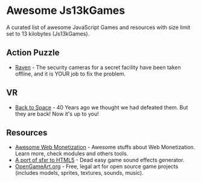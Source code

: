 # Awesome Js13kGames
A curated list of awesome JavaScript Games and resources with size limit set to 13 kilobytes (Js13kGames).

## Action Puzzle
- [Raven](http://js13kgames.com/entries/raven) - The security cameras for a secret facility have been taken offline, and it is YOUR job to fix the problem.

## VR
- [Back to Space](https://js13kgames.com/entries/back-to-space) - 40 Years ago we thought we had defeated them. But they are back! Now it's up to you!

## Resources
- [Awesome Web Monetization](https://github.com/thomasbnt/awesome-web-monetization) - Awesome stuffs about Web Monetization. Learn more, check modules and others tools.
- [A port of sfxr to HTML5](http://github.grumdrig.com/jsfxr) - Dead easy game sound effects generator.
- [OpenGameArt.org](https://opengameart.org) - Free, legal art for open source game projects (includes models, sprites, textures, sounds, music).

